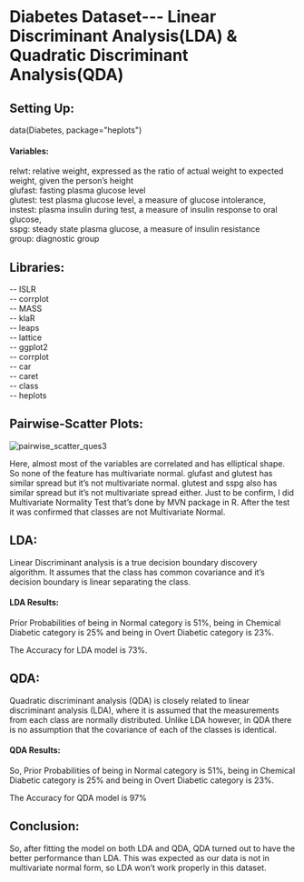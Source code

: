# Diabetes Dataset--- Linear Discriminant Analysis(LDA) &amp; Quadratic Discriminant Analysis(QDA)

## Setting Up: 
data(Diabetes, package="heplots")

#### Variables: 
relwt: relative weight, expressed as the ratio of actual weight to expected weight, given the person’s height <br/>
glufast: fasting plasma glucose level <br/>
glutest: test plasma glucose level, a measure of glucose intolerance, <br/>
instest: plasma insulin during test, a measure of insulin response to oral glucose, <br/>
sspg: steady state plasma glucose, a measure of insulin resistance <br/>
group: diagnostic group <br/>

## Libraries:
-- ISLR <br/>
-- corrplot <br/>
-- MASS <br/>
-- klaR <br/>
-- leaps <br/>
-- lattice <br/>
-- ggplot2 <br/>
-- corrplot <br/>
-- car <br/>
-- caret <br/>
-- class <br/>
-- heplots <br/>

## Pairwise-Scatter Plots:

![pairwise_scatter_ques3](https://user-images.githubusercontent.com/46763031/148006145-c7cf80ea-22e2-4797-92ae-c116e41f4e1a.png)

Here, almost most of the variables are correlated and has elliptical shape. So none of the feature has multivariate normal. glufast and glutest has similar spread but it’s not
multivariate normal. glutest and sspg also has similar spread but it’s not multivariate spread either. Just to be confirm, I did Multivariate Normality Test that’s done by MVN package in R. After the test it was confirmed that classes are not Multivariate Normal.

## LDA:

Linear Discriminant analysis is a true decision boundary discovery algorithm. It assumes that the class has common covariance and it’s decision boundary is linear
separating the class.

#### LDA Results:

Prior Probabilities of being in Normal category is 51%, being in Chemical Diabetic category is 25% and being in Overt Diabetic category is 23%.

The Accuracy for LDA model is 73%.

## QDA:
Quadratic discriminant analysis (QDA) is closely related to linear discriminant analysis (LDA), where it is assumed that the measurements from each class are normally distributed. Unlike LDA however, in QDA there is no assumption that the covariance of each of the classes is identical.

#### QDA Results:

So, Prior Probabilities of being in Normal category is 51%, being in Chemical Diabetic category is 25% and being in Overt Diabetic category is 23%.

The Accuracy for QDA model is 97%

## Conclusion:

So, after fitting the model on both LDA and QDA, QDA turned out to have the better performance than LDA. This was expected as our data is not in multivariate normal form,
so LDA won’t work properly in this dataset.




